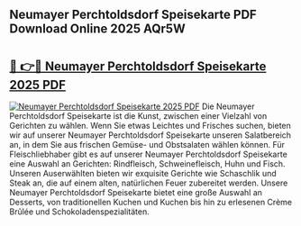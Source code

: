 ## Neumayer Perchtoldsdorf Speisekarte PDF Download Online 2025 AQr5W

# <h2><a href="http://gc9l415.nevu.top/?p=Neumayer+Perchtoldsdorf+Speisekarte">🔗 👉🔴 Neumayer Perchtoldsdorf Speisekarte 2025 PDF</a></h2>

[![Neumayer Perchtoldsdorf Speisekarte 2025 PDF](https://i.imgur.com/dBaPXMq.png)](http://gc9l415.nevu.top/?p=Neumayer+Perchtoldsdorf+Speisekarte)
Die Neumayer Perchtoldsdorf Speisekarte ist die Kunst, zwischen einer Vielzahl von Gerichten zu wählen. Wenn Sie etwas Leichtes und Frisches suchen, bieten wir auf unserer Neumayer Perchtoldsdorf Speisekarte unseren Salatbereich an, in dem Sie aus frischen Gemüse- und Obstsalaten wählen können. Für Fleischliebhaber gibt es auf unserer Neumayer Perchtoldsdorf Speisekarte eine Auswahl an Gerichten: Rindfleisch, Schweinefleisch, Huhn und Fisch. Unseren Auserwählten bieten wir exquisite Gerichte wie Schaschlik und Steak an, die auf einem alten, natürlichen Feuer zubereitet werden. Unsere Neumayer Perchtoldsdorf Speisekarte bietet eine große Auswahl an Desserts, von traditionellen Kuchen und Kuchen bis hin zu erlesenen Crème Brûlée und Schokoladenspezialitäten.
